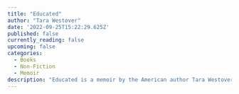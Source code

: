 ```yaml
---
title: "Educated"
author: "Tara Westover"
date: '2022-09-25T15:22:29.625Z'
published: false
currently_reading: false
upcoming: false
categories:
  - Books
  - Non-Fiction
  - Memoir
description: "Educated is a memoir by the American author Tara Westover. Westover recounts overcoming her survivalist Mormon family in order to go to college, and emphasizes the importance of education in enlarging her world."
---
```

